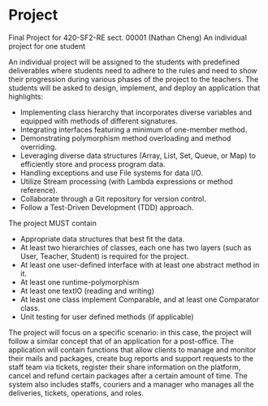 # Project
Final Project for 420-SF2-RE sect. 00001 (Nathan Cheng)
An individual project for one student

An individual project will be assigned to the students with predefined deliverables where students need to adhere to the rules and need to show their progression during various phases of the project to the teachers.
The students will be asked to design, implement, and deploy an application that highlights:

- Implementing class hierarchy that incorporates diverse variables and equipped with methods of different signatures.
- Integrating interfaces featuring a minimum of one-member method.
- Demonstrating polymorphism method overloading and method overriding.
- Leveraging diverse data structures (Array, List, Set, Queue, or Map) to efficiently store and process program data.
- Handling exceptions and use File systems for data I/O.
- Utilize Stream processing (with Lambda expressions or method reference).
- Collaborate through a Git repository for version control.
- Follow a Test-Driven Development (TDD) approach.

The project MUST contain

- Appropriate data structures that best fit the data.
- At least two hierarchies of classes, each one has two layers (such as User, Teacher, Student) is required for the project.
- At least one user-defined interface with at least one abstract method in it.
- At least one runtime-polymorphism
- At least one textIO (reading and writing)
- At least one class implement Comparable, and at least one Comparator class.
- Unit testing for user defined methods (if applicable)

The project will focus on a specific scenario: in this case, the project will follow a similar concept that of an application for a post-office.
The application will contain functions that allow clients to manage and monitor their mails and packages, create bug reports and support requests to the staff team via tickets,
register their share information on the platform, cancel and refund certain packages after a certain amount of time. The system also includes staffs, couriers and a manager
who manages all the deliveries, tickets, operations, and roles.
